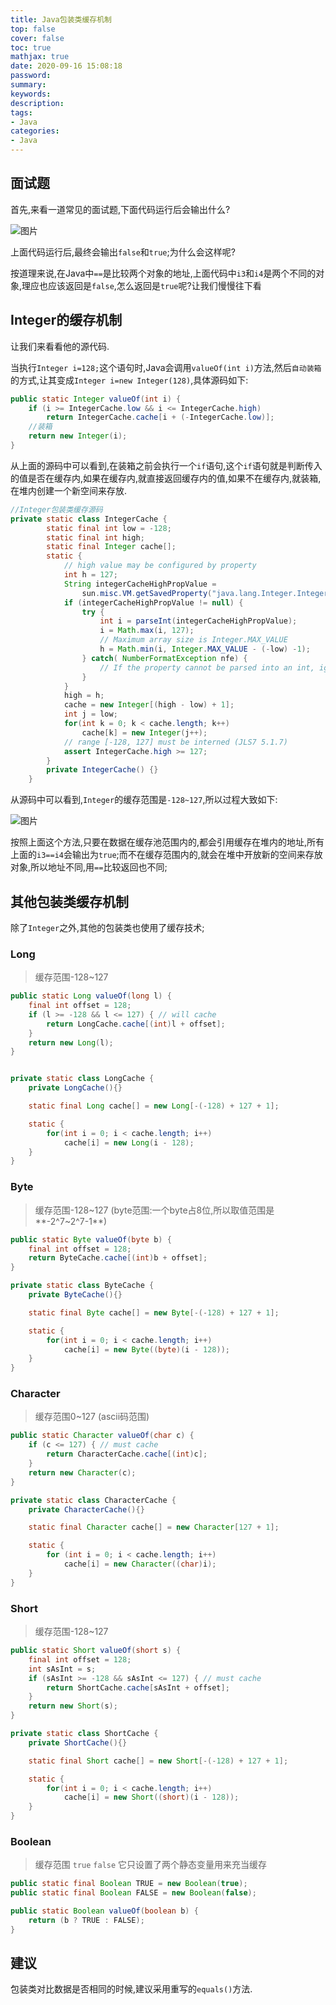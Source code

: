 ```yaml
---
title: Java包装类缓存机制
top: false
cover: false
toc: true
mathjax: true
date: 2020-09-16 15:08:18
password:
summary:
keywords:
description:
tags:
- Java
categories:
- Java
---
```






## 面试题

首先,来看一道常见的面试题,下面代码运行后会输出什么?

![图片](http://cdn.mjava.top/blog/20200603110911.png)

上面代码运行后,最终会输出`false`和`true`;为什么会这样呢?

按道理来说,在Java中`==`是比较两个对象的地址,上面代码中`i3`和`i4`是两个不同的对象,理应也应该返回是`false`,怎么返回是`true`呢?让我们慢慢往下看

## Integer的缓存机制

让我们来看看他的源代码.

当执行`Integer i=128;`这个语句时,Java会调用`valueOf(int i)`方法,然后`自动装箱`的方式,让其变成`Integer i=new Integer(128)`,具体源码如下:

```java
public static Integer valueOf(int i) {
    if (i >= IntegerCache.low && i <= IntegerCache.high)
        return IntegerCache.cache[i + (-IntegerCache.low)];
    //装箱
    return new Integer(i);
}
```

从上面的源码中可以看到,在装箱之前会执行一个`if`语句,这个`if`语句就是判断传入的值是否在缓存内,如果在缓存内,就直接返回缓存内的值,如果不在缓存内,就装箱,在堆内创建一个新空间来存放.

```java
//Integer包装类缓存源码
private static class IntegerCache {
        static final int low = -128;
        static final int high;
        static final Integer cache[];
        static {
            // high value may be configured by property
            int h = 127;
            String integerCacheHighPropValue =
                sun.misc.VM.getSavedProperty("java.lang.Integer.IntegerCache.high");
            if (integerCacheHighPropValue != null) {
                try {
                    int i = parseInt(integerCacheHighPropValue);
                    i = Math.max(i, 127);
                    // Maximum array size is Integer.MAX_VALUE
                    h = Math.min(i, Integer.MAX_VALUE - (-low) -1);
                } catch( NumberFormatException nfe) {
                    // If the property cannot be parsed into an int, ignore it.
                }
            }
            high = h;
            cache = new Integer[(high - low) + 1];
            int j = low;
            for(int k = 0; k < cache.length; k++)
                cache[k] = new Integer(j++);
            // range [-128, 127] must be interned (JLS7 5.1.7)
            assert IntegerCache.high >= 127;
        }
        private IntegerCache() {}
    }
```

从源码中可以看到,`Integer`的缓存范围是`-128~127`,所以过程大致如下:

![图片](http://cdn.mjava.top/blog/20200603114246.png)

按照上面这个方法,只要在数据在缓存池范围内的,都会引用缓存在堆内的地址,所有上面的`i3==i4`会输出为`true`;而不在缓存范围内的,就会在堆中开放新的空间来存放对象,所以地址不同,用`==`比较返回也不同;

## 其他包装类缓存机制

除了`Integer`之外,其他的包装类也使用了缓存技术;

### Long

> 缓存范围-128~127



```java
public static Long valueOf(long l) {
    final int offset = 128;
    if (l >= -128 && l <= 127) { // will cache
        return LongCache.cache[(int)l + offset];
    }
    return new Long(l);
}


private static class LongCache {
    private LongCache(){}

    static final Long cache[] = new Long[-(-128) + 127 + 1];

    static {
        for(int i = 0; i < cache.length; i++)
            cache[i] = new Long(i - 128);
    }
}
```

### Byte

> 缓存范围-128~127   (byte范围:一个byte占8位,所以取值范围是**-2^7~2^7-1**)



```java
public static Byte valueOf(byte b) {
    final int offset = 128;
    return ByteCache.cache[(int)b + offset];
}

private static class ByteCache {
    private ByteCache(){}

    static final Byte cache[] = new Byte[-(-128) + 127 + 1];

    static {
        for(int i = 0; i < cache.length; i++)
            cache[i] = new Byte((byte)(i - 128));
    }
}
```

### Character

> 缓存范围0~127  (ascii码范围) 



```java
public static Character valueOf(char c) {
    if (c <= 127) { // must cache
        return CharacterCache.cache[(int)c];
    }
    return new Character(c);
}

private static class CharacterCache {
    private CharacterCache(){}

    static final Character cache[] = new Character[127 + 1];

    static {
        for (int i = 0; i < cache.length; i++)
            cache[i] = new Character((char)i);
    }
}
```

### Short

> 缓存范围-128~127



```java
public static Short valueOf(short s) {
    final int offset = 128;
    int sAsInt = s;
    if (sAsInt >= -128 && sAsInt <= 127) { // must cache
        return ShortCache.cache[sAsInt + offset];
    }
    return new Short(s);
}

private static class ShortCache {
    private ShortCache(){}

    static final Short cache[] = new Short[-(-128) + 127 + 1];

    static {
        for(int i = 0; i < cache.length; i++)
            cache[i] = new Short((short)(i - 128));
    }
}
```

### Boolean

> 缓存范围 `true`  `false`     它只设置了两个静态变量用来充当缓存



```java
public static final Boolean TRUE = new Boolean(true);
public static final Boolean FALSE = new Boolean(false);

public static Boolean valueOf(boolean b) {
    return (b ? TRUE : FALSE);
}
```

## 建议

包装类对比数据是否相同的时候,建议采用重写的`equals()`方法.